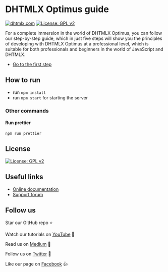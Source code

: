 # DHTMLX Optimus guide

[![dhtmlx.com](https://img.shields.io/badge/made%20by-DHTMLX-blue)](https://dhtmlx.com/)
[![License: GPL v2](https://img.shields.io/badge/license-GPL%20v2-blue.svg)](https://www.gnu.org/licenses/old-licenses/gpl-2.0.html)

For a complete immersion in the world of DHTMLX Optimus, you can follow our step-by-step guide, which in just five steps will show you the principles of developing with DHTMLX Optimus at a professional level, which is suitable for both professionals and beginners in the world of JavaScript and DHTMLX.

- [Go to the first step](https://github.com/DHTMLX/optimus-demo-guide/tree/guide/first-step)

## How to run
- run `npm install`
- run `npm start` for starting the server

### Other commands

#### Run prettier

```
npm run prettier
```

## License

[![License: GPL v2](https://img.shields.io/badge/license-GPL%20v2-blue.svg)](https://www.gnu.org/licenses/old-licenses/gpl-2.0.html)


## Useful links

- [Online  documentation](https://docs.dhtmlx.com/)
- [Support forum](https://forum.dhtmlx.com/c/suite6)


## Follow us

Star our GitHub repo :star:

Watch our tutorials on [YouTube](https://www.youtube.com/user/dhtmlx/videos) :eyes:

Read us on [Medium](https://medium.com/@dhtmlx) :newspaper:

Follow us on [Twitter](https://twitter.com/dhtmlx) :feet:

Like our page on [Facebook](https://www.facebook.com/dhtmlx/) :thumbsup:
